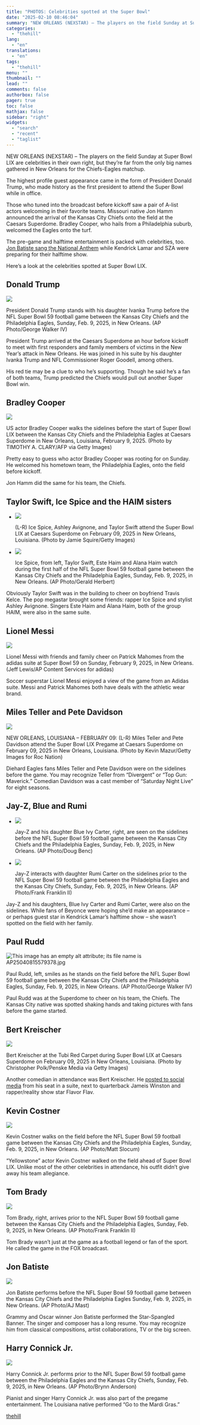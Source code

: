 ```yaml
---
title: "PHOTOS: Celebrities spotted at the Super Bowl"
date: "2025-02-10 08:46:04"
summary: "NEW ORLEANS (NEXSTAR) – The players on the field Sunday at Super Bowl LIX are celebrities in their own right, but they’re far from the only big names gathered in New Orleans for the Chiefs-Eagles matchup. The highest profile guest appearance came in the form of President Donald Trump, who..."
categories:
  - "thehill"
lang:
  - "en"
translations:
  - "en"
tags:
  - "thehill"
menu: ""
thumbnail: ""
lead: ""
comments: false
authorbox: false
pager: true
toc: false
mathjax: false
sidebar: "right"
widgets:
  - "search"
  - "recent"
  - "taglist"
---
```


NEW ORLEANS (NEXSTAR) – The players on the field Sunday at Super Bowl LIX are celebrities in their own right, but they’re far from the only big names gathered in New Orleans for the Chiefs-Eagles matchup.

The highest profile guest appearance came in the form of President Donald Trump, who made history as the first president to attend the Super Bowl while in office.

Those who tuned into the broadcast before kickoff saw a pair of A-list actors welcoming in their favorite teams. Missouri native Jon Hamm announced the arrival of the Kansas City Chiefs onto the field at the Caesars Superdome. Bradley Cooper, who hails from a Philadelphia suburb, welcomed the Eagles onto the turf.

The pre-game and halftime entertainment is packed with celebrities, too. [Jon Batiste sang the National Anthem](https://thehill.com/homenews/nexstar_media_wire/5119439-who-is-singing-the-national-anthem-at-the-super-bowl/) while Kendrick Lamar and SZA were preparing for their halftime show.

Here’s a look at the celebrities spotted at Super Bowl LIX.

Donald Trump
------------

![](https://www.nxsttv.com/nmw/wp-content/uploads/sites/107/2025/02/AP25040836008522.jpg?strip=1)

President Donald Trump stands with his daughter Ivanka Trump before the NFL Super Bowl 59 football game between the Kansas City Chiefs and the Philadelphia Eagles, Sunday, Feb. 9, 2025, in New Orleans. (AP Photo/George Walker IV)

President Trump arrived at the Caesars Superdome an hour before kickoff to meet with first responders and family members of victims in the New Year’s attack in New Orleans. He was joined in his suite by his daughter Ivanka Trump and NFL Commissioner Roger Goodell, among others.

His red tie may be a clue to who he’s supporting. Though he said he’s a fan of both teams, Trump predicted the Chiefs would pull out another Super Bowl win.

Bradley Cooper
--------------

![](https://www.nxsttv.com/nmw/wp-content/uploads/sites/107/2025/02/GettyImages-2198047671.jpg?strip=1)

US actor Bradley Cooper walks the sidelines before the start of Super Bowl LIX between the Kansas City Chiefs and the Philadelphia Eagles at Caesars Superdome in New Orleans, Louisiana, February 9, 2025. (Photo by TIMOTHY A. CLARY/AFP via Getty Images)

Pretty easy to guess who actor Bradley Cooper was rooting for on Sunday. He welcomed his hometown team, the Philadelphia Eagles, onto the field before kickoff.

Jon Hamm did the same for his team, the Chiefs.

Taylor Swift, Ice Spice and the HAIM sisters
--------------------------------------------

* ![](https://www.nxsttv.com/nmw/wp-content/uploads/sites/107/2025/02/GettyImages-2198601471.jpg?strip=1)
  
  (L-R) Ice Spice, Ashley Avignone, and Taylor Swift attend the Super Bowl LIX at Caesars Superdome on February 09, 2025 in New Orleans, Louisiana. (Photo by Jamie Squire/Getty Images)
* ![](https://www.nxsttv.com/nmw/wp-content/uploads/sites/107/2025/02/AP25041001079729_a4d0b3.jpg?strip=1)
  
  Ice Spice, from left, Taylor Swift, Este Haim and Alana Haim watch during the first half of the NFL Super Bowl 59 football game between the Kansas City Chiefs and the Philadelphia Eagles, Sunday, Feb. 9, 2025, in New Orleans. (AP Photo/Gerald Herbert)

Obviously Taylor Swift was in the building to cheer on boyfriend Travis Kelce. The pop megastar brought some friends: rapper Ice Spice and stylist Ashley Avignone. Singers Este Haim and Alana Haim, both of the group HAIM, were also in the same suite.

Lionel Messi
------------

![](https://www.nxsttv.com/nmw/wp-content/uploads/sites/107/2025/02/AP25040824793964.jpg?strip=1)

Lionel Messi with friends and family cheer on Patrick Mahomes from the adidas suite at Super Bowl 59 on Sunday, February 9, 2025, in New Orleans. (Jeff Lewis/AP Content Services for adidas)

Soccer superstar Lionel Messi enjoyed a view of the game from an Adidas suite. Messi and Patrick Mahomes both have deals with the athletic wear brand.

Miles Teller and Pete Davidson
------------------------------

![](https://www.nxsttv.com/nmw/wp-content/uploads/sites/107/2025/02/GettyImages-2198592625.jpg?w=873)

NEW ORLEANS, LOUISIANA – FEBRUARY 09: (L-R) Miles Teller and Pete Davidson attend the Super Bowl LIX Pregame at Caesars Superdome on February 09, 2025 in New Orleans, Louisiana. (Photo by Kevin Mazur/Getty Images for Roc Nation)

Diehard Eagles fans Miles Teller and Pete Davidson were on the sidelines before the game. You may recognize Teller from “Divergent” or “Top Gun: Maverick.” Comedian Davidson was a cast member of “Saturday Night Live” for eight seasons.

Jay-Z, Blue and Rumi
--------------------

* ![](https://www.nxsttv.com/nmw/wp-content/uploads/sites/107/2025/02/AP25040775469253.jpg?strip=1)
  
  Jay-Z and his daughter Blue Ivy Carter, right, are seen on the sidelines before the NFL Super Bowl 59 football game between the Kansas City Chiefs and the Philadelphia Eagles, Sunday, Feb. 9, 2025, in New Orleans. (AP Photo/Doug Benc)
* ![](https://www.nxsttv.com/nmw/wp-content/uploads/sites/107/2025/02/AP25040784593479.jpg?strip=1)
  
  Jay-Z interacts with daughter Rumi Carter on the sidelines prior to the NFL Super Bowl 59 football game between the Philadelphia Eagles and the Kansas City Chiefs, Sunday, Feb. 9, 2025, in New Orleans. (AP Photo/Frank Franklin II)

Jay-Z and his daughters, Blue Ivy Carter and Rumi Carter, were also on the sidelines. While fans of Beyonce were hoping she’d make an appearance – or perhaps guest star in Kendrick Lamar’s halftime show – she wasn’t spotted on the field with her family.

Paul Rudd
---------

![This image has an empty alt attribute; its file name is AP25040815579378.jpg](https://www.nxsttv.com/nmw/wp-content/uploads/sites/107/2025/02/image_0c1800.jpeg?strip=1)

Paul Rudd, left, smiles as he stands on the field before the NFL Super Bowl 59 football game between the Kansas City Chiefs and the Philadelphia Eagles, Sunday, Feb. 9, 2025, in New Orleans. (AP Photo/George Walker IV)

Paul Rudd was at the Superdome to cheer on his team, the Chiefs. The Kansas City native was spotted shaking hands and taking pictures with fans before the game started.

Bert Kreischer
--------------

![](https://www.nxsttv.com/nmw/wp-content/uploads/sites/107/2025/02/GettyImages-2198047827.jpg?strip=1)

Bert Kreischer at the Tubi Red Carpet during Super Bowl LIX at Caesars Superdome on February 09, 2025 in New Orleans, Louisiana. (Photo by Christopher Polk/Penske Media via Getty Images)

Another comedian in attendance was Bert Kreischer. He [posted to social media](https://www.instagram.com/p/DF30zgLSRG5/) from his seat in a suite, next to quarterback Jameis Winston and rapper/reality show star Flavor Flav.

Kevin Costner
-------------

![](https://www.nxsttv.com/nmw/wp-content/uploads/sites/107/2025/02/AP25040808999774.jpg?strip=1)

Kevin Costner walks on the field before the NFL Super Bowl 59 football game between the Kansas City Chiefs and the Philadelphia Eagles, Sunday, Feb. 9, 2025, in New Orleans. (AP Photo/Matt Slocum)

“Yellowstone” actor Kevin Costner walked on the field ahead of Super Bowl LIX. Unlike most of the other celebrities in attendance, his outfit didn’t give away his team allegiance.

Tom Brady
---------

![](https://www.nxsttv.com/nmw/wp-content/uploads/sites/107/2025/02/AP25040793439243.jpg?strip=1)

Tom Brady, right, arrives prior to the NFL Super Bowl 59 football game between the Kansas City Chiefs and the Philadelphia Eagles, Sunday, Feb. 9, 2025, in New Orleans. (AP Photo/Frank Franklin II)

Tom Brady wasn’t just at the game as a football legend or fan of the sport. He called the game in the FOX broadcast.

Jon Batiste
-----------

![](https://www.nxsttv.com/nmw/wp-content/uploads/sites/107/2025/02/AP25040855263266.jpg?strip=1)

Jon Batiste performs before the NFL Super Bowl 59 football game between the Kansas City Chiefs and the Philadelphia Eagles Sunday, Feb. 9, 2025, in New Orleans. (AP Photo/AJ Mast)

Grammy and Oscar winner Jon Batiste performed the Star-Spangled Banner. The singer and composer has a long resume. You may recognize him from classical compositions, artist collaborations, TV or the big screen.

Harry Connick Jr.
-----------------

![](https://www.nxsttv.com/nmw/wp-content/uploads/sites/107/2025/02/AP25040838803131.jpg?strip=1)

Harry Connick Jr. performs prior to the NFL Super Bowl 59 football game between the Philadelphia Eagles and the Kansas City Chiefs, Sunday, Feb. 9, 2025, in New Orleans. (AP Photo/Brynn Anderson)

Pianist and singer Harry Connick Jr. was also part of the pregame entertainment. The Louisiana native performed “Go to the Mardi Gras.”

[thehill](https://thehill.com/homenews/nexstar_media_wire/5135445-photos-celebrities-spotted-at-the-super-bowl/)
